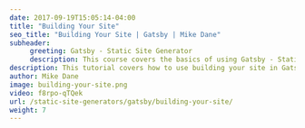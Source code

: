 ```yaml
---
date: 2017-09-19T15:05:14-04:00
title: "Building Your Site"
seo_title: "Building Your Site | Gatsby | Mike Dane"
subheader:
     greeting: Gatsby - Static Site Generator
     description: This course covers the basics of using Gatsby - Static Site Generator. Work your way through the videos and we'll teach you everything you need to know to create a professional and scalable website or blog!
description: This tutorial covers how to use building your site in Gatsby -  Static Site Generator.
author: Mike Dane
image: building-your-site.png
video: f8rpo-qTQek
url: /static-site-generators/gatsby/building-your-site/
weight: 7
---
```

